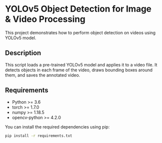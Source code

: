 # YOLOv5 Object Detection for Image & Video  Processing

This project demonstrates how to perform object detection on videos using YOLOv5 model.

## Description

This script loads a pre-trained YOLOv5 model and applies it to a video file. It detects objects in each frame of the video, draws bounding boxes around them, and saves the annotated video.

## Requirements

- Python >= 3.6
- torch >= 1.7.0
- numpy >= 1.18.5
- opencv-python >= 4.2.0

You can install the required dependencies using pip:

```bash
pip install -r requirements.txt
